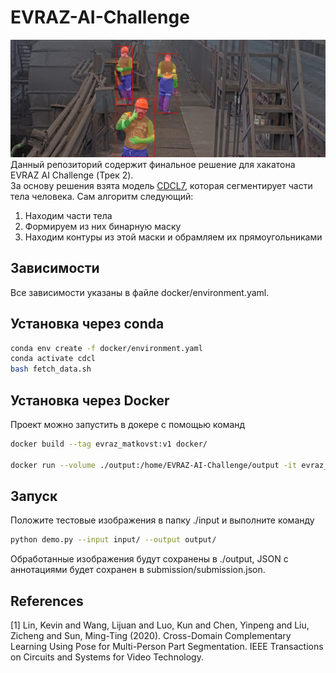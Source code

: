 # EVRAZ-AI-Challenge
![](https://github.com/matkovst/EVRAZ-AI-Challenge/blob/master/teaser.jpg)
Данный репозиторий содержит финальное решение для хакатона EVRAZ AI Challenge (Трек 2). </br>
За основу решения взята модель [CDCL7](https://github.com/kevinlin311tw/CDCL-human-part-segmentation), которая сегментирует части тела человека. Сам алгоритм следующий:
1. Находим части тела
2. Формируем из них бинарную маску
3. Находим контуры из этой маски и обрамляем их прямоугольниками

## Зависимости
Все зависимости указаны в файле docker/environment.yaml.

## Установка через conda
```bash
conda env create -f docker/environment.yaml
conda activate cdcl
bash fetch_data.sh
```

## Установка через Docker
Проект можно запустить в докере с помощью команд

```bash
docker build --tag evraz_matkovst:v1 docker/

docker run --volume ./output:/home/EVRAZ-AI-Challenge/output -it evraz_matkovst:v1 bash
```

## Запуск
Положите тестовые изображения в папку ./input и выполните команду
```bash
python demo.py --input input/ --output output/
```
Обработанные изображения будут сохранены в ./output, JSON с аннотациями будет сохранен в submission/submission.json.

## References
<a id="1">[1]</a> 
Lin, Kevin and Wang, Lijuan and Luo, Kun and Chen, Yinpeng and Liu, Zicheng and Sun, Ming-Ting (2020). 
Cross-Domain Complementary Learning Using Pose for Multi-Person Part Segmentation. 
IEEE Transactions on Circuits and Systems for Video Technology.